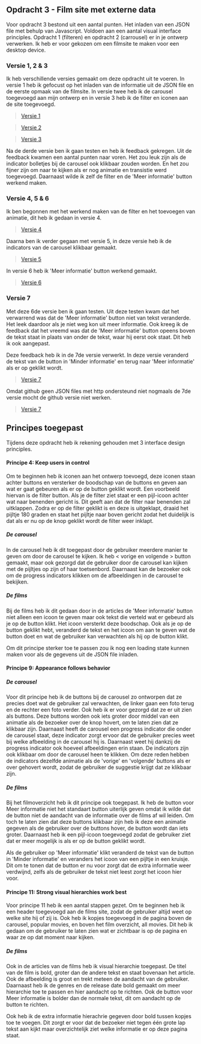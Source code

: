 ## Opdracht 3 - Film site met externe data

Voor opdracht 3 bestond uit een aantal punten. Het inladen van een JSON file met behulp van Javascript. Voldoen aan een aantal visual interface principles. Opdracht 1 (filteren) en opdracht 2 (carrousel) er in je ontwerp verwerken. Ik heb er voor gekozen om een filmsite te maken voor een desktop device.



### Versie 1, 2 & 3

Ik heb verschillende versies gemaakt om deze opdracht uit te voeren. In versie 1 heb ik gefocust op het inladen van de informatie uit de JSON file en de eerste opmaak van de filmsite. In versie twee heb ik de carousel toegevoegd aan mijn ontwerp en in versie 3 heb ik de filter en iconen aan de site toegevoegd.

> [Versie 1](https://lisaottenhof.github.io/Frontend-voor-Designers/Opdracht%203/versie%201)

> [Versie 2](https://lisaottenhof.github.io/Frontend-voor-Designers/Opdracht%203/versie%202)

> [Versie 3](https://lisaottenhof.github.io/Frontend-voor-Designers/Opdracht%203/versie%203)

Na de derde versie ben ik gaan testen en heb ik feedback gekregen. Uit de feedback kwamen een aantal punten naar voren.
Het zou leuk zijn als de indicator bolletjes bij de carousel ook klikbaar zouden worden. En het zou fijner zijn om naar te kijken als er nog animatie en transistie werd toegevoegd. Daarnaast wilde ik zelf de filter en de 'Meer informatie' button werkend maken.



### Versie 4, 5 & 6

Ik ben begonnen met het werkend maken van de filter en het toevoegen van animatie, dit heb ik gedaan in versie 4.

> [Versie 4](https://lisaottenhof.github.io/Frontend-voor-Designers/Opdracht%203/versie%204)

Daarna ben ik verder gegaan met versie 5, in deze versie heb ik de indicators van de carousel klikbaar gemaakt. 

> [Versie 5](https://lisaottenhof.github.io/Frontend-voor-Designers/Opdracht%203/versie%205)

In versie 6 heb ik 'Meer informatie' button werkend gemaakt. 

> [Versie 6](https://lisaottenhof.github.io/Frontend-voor-Designers/Opdracht%203/versie%206)



### Versie 7

Met deze 6de versie ben ik gaan testen. Uit deze testen kwam dat het verwarrend was dat de 'Meer informatie' button niet van tekst veranderde. Het leek daardoor als je niet weg kon uit meer informatie. Ook kreeg ik de feedback dat het vreemd was dat de 'Meer informatie' button opeens boven de tekst staat in plaats van onder de tekst, waar hij eerst ook staat. Dit heb ik ook aangepast. 

Deze feedback heb ik in de 7de versie verwerkt. In deze versie veranderd de tekst van de button in 'Minder informatie' en terug naar 'Meer informatie' als er op geklikt wordt. 

> [Versie 7](https://lisaottenhof.github.io/Frontend-voor-Designers/Opdracht%203/versie%207)

Omdat github geen JSON files met http ondersteund niet nogmaals de 7de versie mocht de github versie niet werken.

> [Versie 7](http://tomwesterhof.nl/frontend-lisa/)



## Principes toegepast

Tijdens deze opdracht heb ik rekening gehouden met 3 interface design principles. 



#### Principe 4: Keep users in control

Om te beginnen heb ik iconen aan het ontwerp toevoegd, deze iconen staan achter buttons en versterker de boodschap van de buttons en geven aan wat er gaat gebeuren als er op de button geklikt wordt. Een voorbeeld hiervan is de filter button. Als je  de filter ziet staat er een pijl-icoon achter wat naar benenden gericht is. Dit geeft aan dat de filter naar benenden zal uitklappen. Zodra er op de filter geklikt is en deze is uitgeklapt, draaid het pijltje 180 graden en staat het pijltje naar boven gericht zodat het duidelijk is dat als er nu op de knop geklikt wordt de filter weer inklapt. 

##### De carousel

In de carousel heb ik dit toegepast door de gebruiker meerdere manier te geven om door de carousel te kijken. Ik heb < vorige en volgende > button gemaakt, maar ook gezorgd dat de gebruiker door de carousel kan kijken met de pijltjes op zijn of haar toetsenbord. Daarnaast kan de bezoeker ook om de progress indicators klikken om de afbeeldingen in de carousel te bekijken. 

##### De films

Bij de films heb ik dit gedaan door in de articles de 'Meer informatie' button niet alleen een icoon te geven maar ook tekst die verteld wat er gebeurd als je op de button klikt. Het icoon versterkt deze boodschap. Ook als je op de button geklikt hebt, veranderd de tekst en het icoon om aan te geven wat de button doet en wat de gebruiker kan verwachten als hij op de button klikt. 


Om dit principe sterker toe te passen zou ik nog een loading state kunnen maken voor als de gegevens uit de JSON file inladen. 



#### Principe 9: Appearance follows behavior

##### De carousel

Voor dit principe heb ik de buttons bij de carousel zo ontworpen dat ze precies doet wat de gebruiker zal verwachten, de linker gaan een foto terug en de rechter een foto verder. Ook heb ik er voor gezorgd dat ze er uit zien als buttons. Deze buttons worden ook iets groter door middel van een animatie als de bezoeker over de knop hovert, om te laten zien dat ze klikbaar zijn. 
Daarnaast heeft de carousel een progress indicator die onder de carousel staat, deze indicator zorgt ervoor dat de gebruiker precies weet bij welke afbeelding in de carousel hij is. Daarnaast weet hij dankzij de progress indicator ook hoeveel afbeeldingen erin staan. De indicators zijn ook klikbaar om door de carousel heen te klikken. Om deze reden hebben de indicators dezelfde animatie als de 'vorige' en 'volgende' buttons als er over gehovert wordt, zodat de gebruiker de suggestie krijgt dat ze klikbaar zijn.   

##### De films

Bij het filmoverzicht heb ik dit principe ook toegepast. Ik heb de button voor Meer informatie niet het standaart button uiterlijk geven omdat ik wilde dat de button niet de aandacht van de informatie over de films af wil leiden. Om toch te laten zien dat deze buttons klikbaar zijn heb ik deze een animatie gegeven als de gebruiker over de buttons hover, de button wordt dan iets groter. Daarnaast heb ik een pijl-icoon toegevoegd zodat de gebruiker ziet dat er meer mogelijk is als er op de button geklikt wordt.

Als de gebruiker op 'Meer informatie' klikt veranderd de tekst van de button in 'Minder informatie' en veranders het icoon van een pijltje in een kruisje. Dit om te tonen dat de button er nu voor zorgt dat de extra informatie weer verdwijnd, zelfs als de gebruiker de tekst niet leest zorgt het icoon hier voor. 



#### Principe 11: Strong visual hierarchies work best

Voor principe 11 heb ik een aantal stappen gezet. Om te beginnen heb ik een header toegevoegd aan de films site, zodat de gebruiker altijd weet op welke site hij of zij is. Ook heb ik kopjes toegevoegd in de pagina boven de carousel, popular movies, en boven het film overzicht, all movies. Dit heb ik gedaan om de gebruiker te laten zien wat er zichtbaar is op de pagina en waar ze op dat moment naar kijken. 

##### De films

Ook in de articles van de films heb ik visual hierarchie toegepast. De titel van de film is bold, groter dan de andere tekst en staat bovenaan het article. Ook de afbeelding is groot en trekt meteen de aandacht van de gebruiker. 
Daarnaast heb ik de genres en de release date bold gemaakt om meer hierarchie toe te passen en hier aandacht op te richten. Ook de button voor Meer informatie is bolder dan de normale tekst, dit om aandacht op de button te richten.  

Ook heb ik de extra informatie hierachrie gegeven door bold tussen kopjes toe te voegen. Dit zorgt er voor dat de bezoeker niet tegen één grote lap tekst aan kijkt maar overzichtelijk ziet welke informatie er op deze pagina staat.
